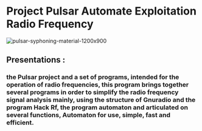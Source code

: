 # Project Pulsar Automate Exploitation Radio Frequency
![pulsar-syphoning-material-1200x900](https://user-images.githubusercontent.com/59021489/72664472-960afb80-39fe-11ea-9d0e-f7a7d8e15904.jpg)
## Presentations :
###  the Pulsar project and a set of programs, intended for the operation of radio frequencies, this program brings together several programs in order to simplify the radio frequency signal analysis mainly, using the structure of Gnuradio and the program Hack Rf, the program automaton and articulated on several functions, Automaton for use, simple, fast and efficient.
